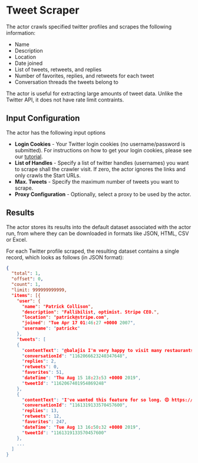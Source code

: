 # Tweet Scraper

The actor crawls specified twitter profiles and scrapes the following information:

- Name
- Description
- Location
- Date joined
- List of tweets, retweets, and replies
- Number of favorites, replies, and retweets for each tweet
- Conversation threads the tweets belong to

The actor is useful for extracting large amounts of tweet data. Unlike the Twitter API, it does not have rate limit contraints. 

## Input Configuration

The actor has the following input options

- **Login Cookies** - Your Twitter login cookies (no username/password is submitted). For instructions on how to get your login cookies, please see our [tutorial](https://apify.com/help-dev/en/articles/1444249-log-in-to-website-by-transferring-cookies-from-web-browser).
- **List of Handles** - Specify a list of twitter handles (usernames) you want to scrape
  shall the crawler visit. If zero, the actor ignores the links and only crawls the Start URLs.
- **Max. Tweets** - Specify the maximum number of tweets you want to scrape.
- **Proxy Configuration** - Optionally, select a proxy to be used by the actor.

## Results

The actor stores its results into the default dataset associated with the actor run,
from where they can be downloaded in formats like JSON, HTML, CSV or Excel.

For each Twitter profile scraped, the resulting dataset contains a single record, which looks as follows (in JSON format):

```json
{
  "total": 1,
  "offset": 0,
  "count": 1,
  "limit: 999999999999,
  "items": [{
    "user": {
      "name": "Patrick Collison",
      "description": "Fallibilist, optimist. Stripe CEO.",
      "location": "patrick@stripe.com",
      "joined": "Tue Apr 17 01:46:27 +0000 2007",
      "username": "patrickc"
    },
    "tweets": [
    {
      "contentText": "@balajis I'm very happy to visit many restaurants that I suspect are not particularly good businesses.",
      "conversationId": "1162066623240347648",
      "replies": 2,
      "retweets": 0,
      "favorites": 51,
      "dateTime": "Thu Aug 15 18:23:53 +0000 2019",
      "tweetId": "1162067401954869248"
    },
    {
      "contentText": "I've wanted this feature for so long. 😍 https://t.co/jspRvv8wDD https://t.co/Q0gRwwIGYd https://t.co/k30UK0hvdc",
      "conversationId": "1161319133570457600",
      "replies": 13,
      "retweets": 12,
      "favorites": 247,
      "dateTime": "Tue Aug 13 16:50:32 +0000 2019",
      "tweetId": "1161319133570457600"
    },
    ...
  ]
}
```
